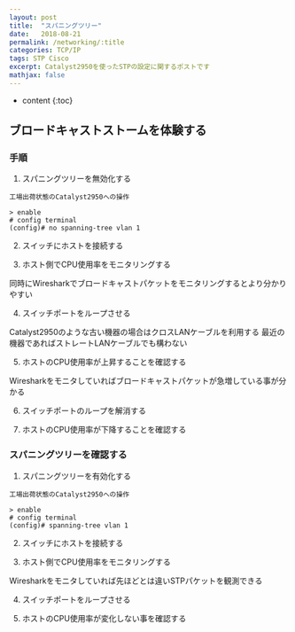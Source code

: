 ```yaml
---
layout: post
title:  "スパニングツリー"
date:   2018-08-21
permalink: /networking/:title
categories: TCP/IP
tags: STP Cisco
excerpt: Catalyst2950を使ったSTPの設定に関するポストです
mathjax: false
---
```


* content
{:toc}

## ブロードキャストストームを体験する

### 手順

1. スパニングツリーを無効化する

```
工場出荷状態のCatalyst2950への操作

> enable
# config terminal
(config)# no spanning-tree vlan 1
```

2. スイッチにホストを接続する

3. ホスト側でCPU使用率をモニタリングする

  同時にWiresharkでブロードキャストパケットをモニタリングするとより分かりやすい

4. スイッチポートをループさせる

  Catalyst2950のような古い機器の場合はクロスLANケーブルを利用する
  最近の機器であればストレートLANケーブルでも構わない

5. ホストのCPU使用率が上昇することを確認する

  Wiresharkをモニタしていればブロードキャストパケットが急増している事が分かる

6. スイッチポートのループを解消する

7. ホストのCPU使用率が下降することを確認する

### スパニングツリーを確認する

1. スパニングツリーを有効化する

```
工場出荷状態のCatalyst2950への操作

> enable
# config terminal
(config)# spanning-tree vlan 1
```
2. スイッチにホストを接続する

3. ホスト側でCPU使用率をモニタリングする

  Wiresharkをモニタしていれば先ほどとは違いSTPパケットを観測できる

4. スイッチポートをループさせる

5. ホストのCPU使用率が変化しない事を確認する
